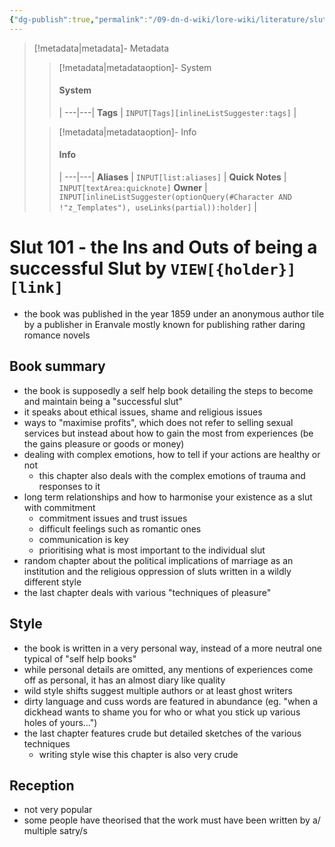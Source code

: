 ```yaml
---
{"dg-publish":true,"permalink":"/09-dn-d-wiki/lore-wiki/literature/slut-101-the-ins-and-outs-of-being-a-successful-slut/","tags":["#Literature"]}
---
```



> [!metadata|metadata]- Metadata 
>> [!metadata|metadataoption]- System
>> #### System
>>  |
>> ---|---|
> **Tags** | `INPUT[Tags][inlineListSuggester:tags]` |
>
>> [!metadata|metadataoption]- Info
>> #### Info
>>  |
>> ---|---|
>> **Aliases** | `INPUT[list:aliases]` |
>> **Quick Notes** |  `INPUT[textArea:quicknote]`
>> **Owner** | `INPUT[inlineListSuggester(optionQuery(#Character AND !"z_Templates"), useLinks(partial)):holder]` |

# Slut 101 - the Ins and Outs of being a successful Slut **by** `VIEW[{holder}][link]`
- the book was published in the year 1859 under an anonymous author tile by a publisher in Eranvale mostly known for publishing rather daring romance novels 
## Book summary
- the book is supposedly a self help book detailing the steps to become and maintain being a "successful slut"
- it speaks about ethical issues, shame and religious issues
- ways to "maximise profits", which does not refer to selling sexual services but instead about how to gain the most from experiences (be the gains pleasure or goods or money)
- dealing with complex emotions, how to tell if your actions are healthy or not 
	- this chapter also deals with the complex emotions of trauma and responses to it
- long term relationships and how to harmonise your existence as a slut with commitment
	- commitment issues and trust issues
	- difficult feelings such as romantic ones
	- communication is key
	- prioritising what is most important to the individual slut 
- random chapter about the political implications of marriage as an institution and the religious oppression of sluts written in a wildly different style
- the last chapter deals with various "techniques of pleasure"
## Style
- the book is written in a very personal way, instead of a more neutral one typical of "self help books"
- while personal details are omitted, any mentions of experiences come off as personal, it has an almost diary like quality
- wild style shifts suggest multiple authors or at least ghost writers
- dirty language and cuss words are featured in abundance (eg. "when a dickhead wants to shame you for who or what you stick up various holes of yours...")
- the last chapter features crude but detailed sketches of the various techniques
	- writing style wise this chapter is also very crude
## Reception
- not very popular
- some people have theorised that the work must have been written by a/ multiple satry/s

